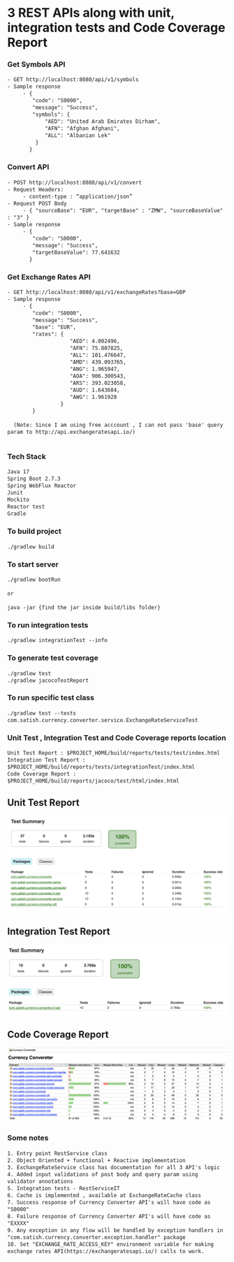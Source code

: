 # 3 REST APIs along with unit, integration tests and Code Coverage Report

### Get Symbols API
```
- GET http://localhost:8080/api/v1/symbols
- Sample response
     - {
	    "code": "S0000",
	    "message": "Success",
	    "symbols": {
	        "AED": "United Arab Emirates Dirham",
	        "AFN": "Afghan Afghani",
	        "ALL": "Albanian Lek"
	     }
	   }
```
### Convert API
```
- POST http://localhost:8080/api/v1/convert
- Request Headers:
     - content-type : “application/json”
- Request POST Body
     - { "sourceBase": "EUR", "targetBase" : "ZMW", "sourceBaseValue" : "3" }
- Sample response 
     - {
	    "code": "S0000",
	    "message": "Success",
	    "targetBaseValue": 77.641632
	   }
```
### Get Exchange Rates API
``` 
- GET http://localhost:8080/api/v1/exchangeRates?base=GBP 
- Sample response 
     - {
	    "code": "S0000",
	    "message": "Success",
	    "base": "EUR",
	    "rates": {
			        "AED": 4.002496,
			        "AFN": 75.807825,
			        "ALL": 101.476647,
			        "AMD": 439.093765,
			        "ANG": 1.965947,
			        "AOA": 906.300543,
			        "ARS": 393.023058,
			        "AUD": 1.643684,
			        "AWG": 1.961928
		         }
	    }
	    
  (Note: Since I am using free acccount , I can not pass 'base' query param to http://api.exchangeratesapi.io/)
 

```


### Tech Stack
``` 
Java 17
Spring Boot 2.7.3
Spring WebFlux Reactor 
Junit
Mockito
Reactor test
Gradle
```

### To build project
``` 
./gradlew build
```

### To start server
``` 
./gradlew bootRun

or 

java -jar {find the jar inside build/libs folder}
```

### To run integration tests
``` 
./gradlew integrationTest --info
```

### To generate test coverage
``` 
./gradlew test
./gradlew jacocoTestReport
```


### To run specific test class
``` 
./gradlew test --tests com.satish.currency.converter.service.ExchangeRateServiceTest
```

### Unit Test , Integration Test and Code Coverage reports location
``` 
Unit Test Report : $PROJECT_HOME/build/reports/tests/test/index.html
Integration Test Report : $PROJECT_HOME/build/reports/tests/integrationTest/index.html
Code Coverage Report : $PROJECT_HOME/build/reports/jacoco/test/html/index.html
```


## Unit Test Report
![Unit Test Report](./unit_tests.png) 



## Integration Test Report
![Unit Test Report](./integration_tests.png) 



## Code Coverage  Report
![Unit Test Report](./code_coverage.png) 



### Some notes
``` 
1. Entry point RestService class
2. Object Oriented + functional + Reactive implementation 
3. ExchangeRateService class has documentation for all 3 API's logic
4. Added input validations of post body and query param using validator annotations
5. Integration tests - RestServiceIT
6. Cache is implemented , available at ExchangeRateCache class
7. Success response of Currency Converter API's will have code as "S0000"
8. Failure response of Currency Converter API's will have code as "EXXXX"
9. Any exception in any flow will be handled by exception handlers in "com.satish.currency.converter.exception.handler" package 
10. Set "EXCHANGE_RATE_ACCESS_KEY" environment variable for making exchange rates API(https://exchangeratesapi.io/) calls to work.

